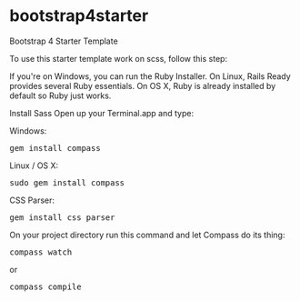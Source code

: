 # bootstrap4starter
Bootstrap 4 Starter Template


To use this starter template work on scss, follow this step:

If you're on Windows, you can run the Ruby Installer. On Linux, Rails Ready provides several Ruby essentials. On OS X, Ruby is already installed by default so Ruby just works.

Install Sass
Open up your Terminal.app and type:

Windows:
<pre>gem install compass</pre>

Linux / OS X:
<pre>sudo gem install compass</pre>

CSS Parser:
<pre>gem install css_parser</pre>


On your project directory run this command and let Compass do its thing:
<pre>compass watch</pre>
or
<pre>compass compile</pre>


